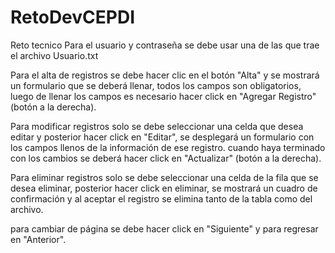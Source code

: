 # RetoDevCEPDI
Reto tecnico
Para el usuario y contraseña se debe usar una de las que trae el archivo Usuario.txt

Para el alta de registros se debe hacer clic en el botón "Alta" y se mostrará un formulario que se deberá llenar, todos los campos son obligatorios, luego de llenar los campos es necesario hacer click en "Agregar Registro"(botón a la derecha).

Para modificar registros solo se debe seleccionar una celda que desea editar y posterior hacer click en "Editar", se desplegará un formulario con los campos llenos de la información de ese registro. cuando haya terminado con los cambios se deberá hacer click en "Actualizar" (botón a la derecha).

Para eliminar registros solo se debe seleccionar una celda de la fila que se desea eliminar, posterior hacer click en eliminar, se mostrará un cuadro de confirmación y al aceptar el registro se elimina tanto de la tabla como del archivo.

para cambiar de página se debe hacer click en "Siguiente" y para regresar en "Anterior".
